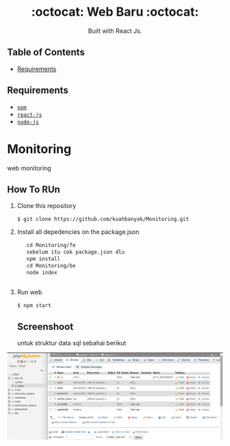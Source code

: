 <h1 align="center">:octocat: Web Baru :octocat:</h1>

<p align="center">
  Built with React Js.
   </p> 

## Table of Contents
- [Requirements](#requirements)

## Requirements
* [`npm`](https://www.npmjs.com/get-npm)
* [`react-js`](https://reactjs.org)
* [`node-js`](https://nodejs.org)


# Monitoring
web monitoring

## How To RUn

1. Clone this repository
   ```
   $ git clone https://github.com/kuahbanyak/Monitoring.git
   ```
2. Install all depedencies on the package.json
   ```
      cd Monitoring/fe
      sebelum itu cek package.json dlu 
      npm install
      cd Monitoring/be
      node index
    
   ```
3. Run web
   ```
   $ npm start
   ```

   ## Screenshoot
   <p> untuk struktur data sql sebahai berikut</p>
<div align="center">
    <img width="600" src="https://github.com/kuahbanyak/Monitoring/blob/main/sqlnya.png">    
</div>